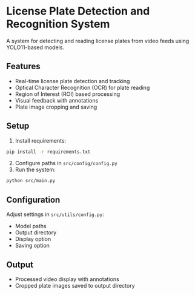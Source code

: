 # License Plate Detection and Recognition System

A system for detecting and reading license plates from video feeds using YOLO11-based models.

## Features
- Real-time license plate detection and tracking
- Optical Character Recognition (OCR) for plate reading
- Region of Interest (ROI) based processing
- Visual feedback with annotations
- Plate image cropping and saving

## Setup
1. Install requirements:
```bash
pip install -r requirements.txt
```

2. Configure paths in `src/config/config.py`
3. Run the system:
```bash
python src/main.py
```

## Configuration
Adjust settings in `src/utils/config.py`:
- Model paths
- Output directory
- Display option
- Saving option
## Output
- Processed video display with annotations
- Cropped plate images saved to output directory
